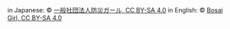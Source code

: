 in Japanese: © [一般社団法人防災ガール, CC BY-SA 4.0](https://creativecommons.org/licenses/by/4.0/deed.ja)
in English: © [Bosai Girl, CC BY-SA 4.0](https://creativecommons.org/licenses/by/4.0/deed.ja)
